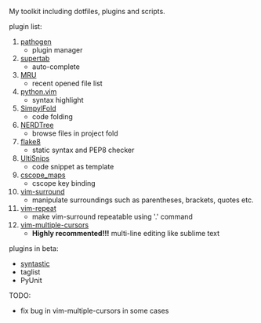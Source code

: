 My toolkit including dotfiles, plugins and scripts.

plugin list:

1. [pathogen](https://github.com/tpope/vim-pathogen)
    * plugin manager
2. [supertab](https://github.com/ervandew/supertab)
    * auto-complete
3. [MRU](https://github.com/vim-scripts/mru.vim)
    * recent opened file list
4. [python.vim](https://github.com/vim-scripts/python.vim--Vasiliev)
    * syntax highlight
5. [SimpylFold](https://github.com/vim-scripts/SimpylFold)
    * code folding
6. [NERDTree](https://github.com/scrooloose/nerdtree)
    * browse files in project fold
7. [flake8](https://github.com/nvie/vim-flake8)
    * static syntax and PEP8 checker
8. [UltiSnips](https://github.com/SirVer/ultisnips)
    * code snippet as template
9. [cscope_maps](https://github.com/chazy/cscope_maps)
    * cscope key binding
10. [vim-surround](https://github.com/tpope/vim-surround)
    * manipulate surroundings such as parentheses, brackets, quotes etc.
11. [vim-repeat](https://github.com/tpope/vim-repeat)
    * make vim-surround repeatable using '.' command
12. [vim-multiple-cursors](https://github.com/terryma/vim-multiple-cursors)
    * __Highly recommented!!!__ multi-line editing like sublime text

plugins in beta:
* [syntastic](https://github.com/scrooloose/syntastic)
* taglist
* PyUnit

TODO:
* fix bug in vim-multiple-cursors in some cases
